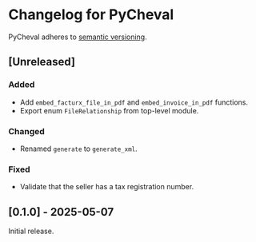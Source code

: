 # Changelog for PyCheval

PyCheval adheres to [semantic versioning](https://semver.org/).

## [Unreleased]

### Added

- Add `embed_facturx_file_in_pdf` and `embed_invoice_in_pdf` functions.
- Export enum `FileRelationship` from top-level module.

### Changed

- Renamed `generate` to `generate_xml`.

### Fixed

- Validate that the seller has a tax registration number.

## [0.1.0] - 2025-05-07

Initial release.
